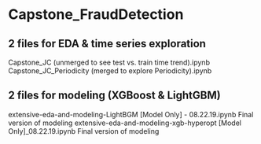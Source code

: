 # Capstone_FraudDetection

## 2 files for EDA & time series exploration 
Capstone_JC (unmerged to see test vs. train time trend).ipynb
Capstone_JC_Periodicity (merged to explore Periodicity).ipynb

## 2 files for modeling (XGBoost & LightGBM) 
extensive-eda-and-modeling-LightBGM [Model Only] - 08.22.19.ipynb	Final version of modeling
extensive-eda-and-modeling-xgb-hyperopt [Model Only]_08.22.19.ipynb	Final version of modeling
